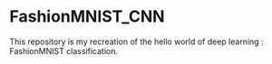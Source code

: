 # FashionMNIST_CNN
This repository is my recreation of the hello world of deep learning : FashionMNIST classification.
